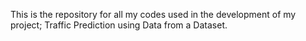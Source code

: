 This is the repository for all my codes used in the development of my project; Traffic Prediction using Data from a Dataset.
